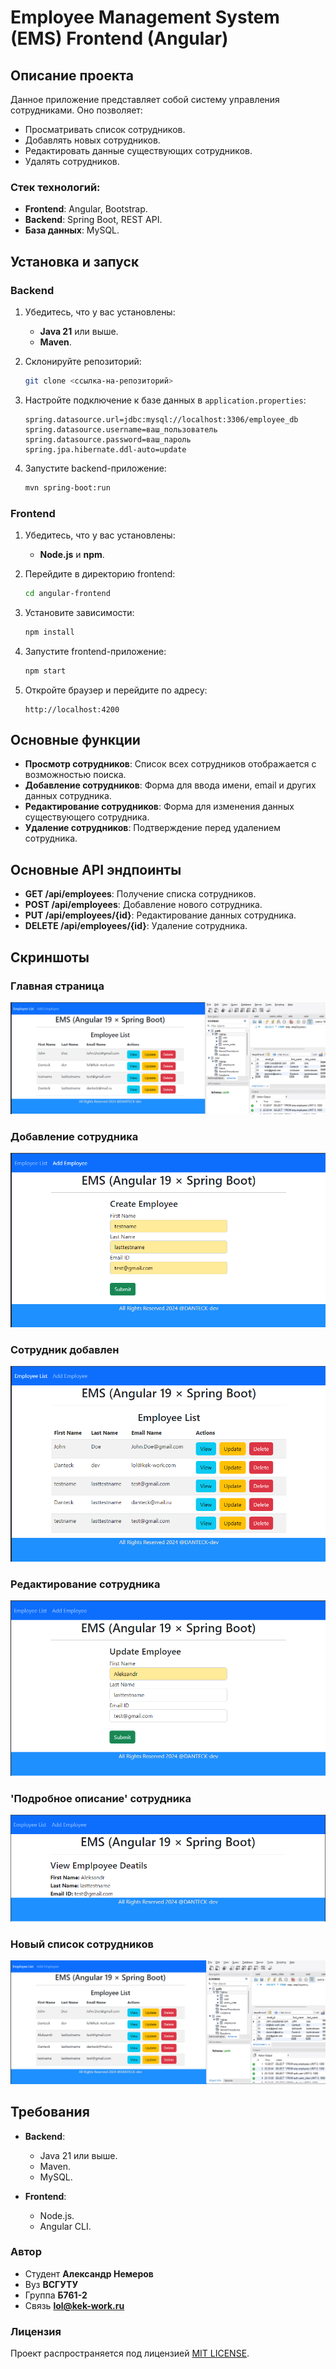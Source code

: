 # Employee Management System (EMS) Frontend (Angular)

## Описание проекта

Данное приложение представляет собой систему управления сотрудниками. Оно позволяет:
- Просматривать список сотрудников.
- Добавлять новых сотрудников.
- Редактировать данные существующих сотрудников.
- Удалять сотрудников.

### Стек технологий:
- **Frontend**: Angular, Bootstrap.
- **Backend**: Spring Boot, REST API.
- **База данных**: MySQL.

## Установка и запуск

### Backend

1. Убедитесь, что у вас установлены:
   - **Java 21** или выше.
   - **Maven**.

2. Склонируйте репозиторий:
   ```bash
   git clone <ссылка-на-репозиторий>
   ```

3. Настройте подключение к базе данных в `application.properties`:
   ```properties
   spring.datasource.url=jdbc:mysql://localhost:3306/employee_db
   spring.datasource.username=ваш_пользователь
   spring.datasource.password=ваш_пароль
   spring.jpa.hibernate.ddl-auto=update
   ```

4. Запустите backend-приложение:
   ```bash
   mvn spring-boot:run
   ```

### Frontend

1. Убедитесь, что у вас установлены:
   - **Node.js** и **npm**.

2. Перейдите в директорию frontend:
   ```bash
   cd angular-frontend
   ```

3. Установите зависимости:
   ```bash
   npm install
   ```

4. Запустите frontend-приложение:
   ```bash
   npm start
   ```

5. Откройте браузер и перейдите по адресу:
   ```
   http://localhost:4200
   ```

## Основные функции

- **Просмотр сотрудников**: Список всех сотрудников отображается с возможностью поиска.
- **Добавление сотрудников**: Форма для ввода имени, email и других данных сотрудника.
- **Редактирование сотрудников**: Форма для изменения данных существующего сотрудника.
- **Удаление сотрудников**: Подтверждение перед удалением сотрудника.

## Основные API эндпоинты

- **GET /api/employees**: Получение списка сотрудников.
- **POST /api/employees**: Добавление нового сотрудника.
- **PUT /api/employees/{id}**: Редактирование данных сотрудника.
- **DELETE /api/employees/{id}**: Удаление сотрудника.

## Скриншоты
### Главная страница
![Главная страница](screenshots/home.png)

### Добавление сотрудника
![Добавление сотрудника](screenshots/add.png)

### Сотрудник добавлен
![Добавление сотрудника](screenshots/added.png)

### Редактирование сотрудника
![Редактирование сотрудника](screenshots/update.png)

### 'Подробное описание' сотрудника
![Редактирование сотрудника](screenshots/view.png)

### Новый список сотрудников
![Редактирование сотрудника](screenshots/new_view.png)

## Требования

- **Backend**:
  - Java 21 или выше.
  - Maven.
  - MySQL.

- **Frontend**:
  - Node.js.
  - Angular CLI.

### Автор
- Cтудент **Александр Немеров**
- Вуз **ВСГУТУ**
- Группа **Б761-2**
- Связь **lol@kek-work.ru**

### Лицензия
Проект распространяется под лицензией [MIT LICENSE](LICENSE).
